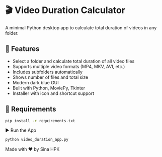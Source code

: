 # 🎬 Video Duration Calculator

A minimal Python desktop app to calculate total duration of videos in any folder.

## 🚀 Features

- Select a folder and calculate total duration of all video files
- Supports multiple video formats (MP4, MKV, AVI, etc.)
- Includes subfolders automatically
- Shows number of files and total size
- Modern dark blue GUI
- Built with Python, MoviePy, Tkinter
- Installer with icon and shortcut support

## 🔧 Requirements

```bash
pip install -r requirements.txt
```
▶️ Run the App

```bash
python video_duration_app.py

```
Made with ❤️ by Sina HPK

